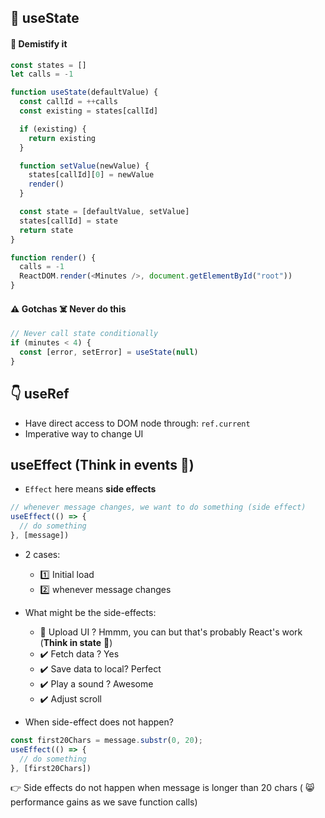 ## 🗽 useState 
#### 🌊 Demistify it
```js
const states = []
let calls = -1

function useState(defaultValue) {
  const callId = ++calls
  const existing = states[callId]

  if (existing) {
    return existing
  }

  function setValue(newValue) {
    states[callId][0] = newValue
    render()
  }

  const state = [defaultValue, setValue]
  states[callId] = state
  return state
}

function render() {
  calls = -1
  ReactDOM.render(<Minutes />, document.getElementById("root"))
}

```

#### ⚠️ Gotchas ☠️ Never do this
```js
// Never call state conditionally
if (minutes < 4) {
  const [error, setError] = useState(null)
}
```

## 👇 useRef 
- Have direct access to DOM node through: `ref.current`
- Imperative way to change UI

## useEffect (Think in events 🥳)
* `Effect` here means __side effects__
```js
// whenever message changes, we want to do something (side effect)
useEffect(() => {
  // do something
}, [message])
```
- 2 cases:
    - :one: Initial load
    - :two: whenever message changes

- What might be the side-effects:
  - 🛑 Upload UI ? Hmmm, you can but that's probably React's work (__Think in state__ 🗽)
  - ✔️ Fetch data ? Yes
  - ✔️ Save data to local? Perfect
  - ✔️ Play a sound ? Awesome
  - ✔️ Adjust scroll
- When side-effect does not happen?
```js
const first20Chars = message.substr(0, 20);
useEffect(() => {
  // do something
}, [first20Chars])
```
👉 Side effects do not happen when message is longer than 20 chars ( 😸 performance gains as we save function calls)

